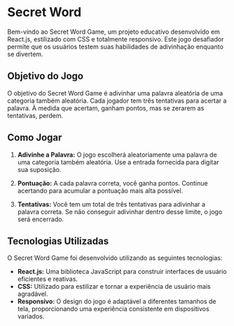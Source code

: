 # Secret Word

Bem-vindo ao Secret Word Game, um projeto educativo desenvolvido em React.js, estilizado com CSS e totalmente responsivo. Este jogo desafiador permite que os usuários testem suas habilidades de adivinhação enquanto se divertem.

## Objetivo do Jogo

O objetivo do Secret Word Game é adivinhar uma palavra aleatória de uma categoria também aleatória. Cada jogador tem três tentativas para acertar a palavra. À medida que acertam, ganham pontos, mas se zerarem as tentativas, perdem.

## Como Jogar

1. **Adivinhe a Palavra:** O jogo escolherá aleatoriamente uma palavra de uma categoria também aleatória. Use a entrada fornecida para digitar sua suposição.

2. **Pontuação:** A cada palavra correta, você ganha pontos. Continue acertando para acumular a pontuação mais alta possível.

3. **Tentativas:** Você tem um total de três tentativas para adivinhar a palavra correta. Se não conseguir adivinhar dentro desse limite, o jogo será encerrado.

## Tecnologias Utilizadas

O Secret Word Game foi desenvolvido utilizando as seguintes tecnologias:

- **React.js:** Uma biblioteca JavaScript para construir interfaces de usuário eficientes e reativas.
- **CSS:** Utilizado para estilizar e tornar a experiência de usuário mais agradável.
- **Responsivo:** O design do jogo é adaptável a diferentes tamanhos de tela, proporcionando uma experiência consistente em dispositivos variados.